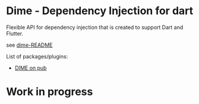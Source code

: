 # Dime - Dependency Injection for dart

Flexible API for dependency injection that is created to support Dart and Flutter.

see [dime-README](dime/README.md)

List of packages/plugins: 

- [DIME on pub](https://pub.dartlang.org/packages/dime)

# Work in progress